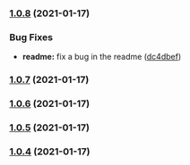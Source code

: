 ### [1.0.8](https://github.com/bradgarropy/test-conventional-commits/compare/v1.0.7...v1.0.8) (2021-01-17)


### Bug Fixes

* **readme:** fix a bug in the readme ([dc4dbef](https://github.com/bradgarropy/test-conventional-commits/commit/dc4dbef8efffaae8b61b915a1b2b00b3842f0fae))

### [1.0.7](https://github.com/bradgarropy/test-conventional-commits/compare/v1.0.6...v1.0.7) (2021-01-17)

### [1.0.6](https://github.com/bradgarropy/test-conventional-commits/compare/v1.0.5...v1.0.6) (2021-01-17)

### [1.0.5](https://github.com/bradgarropy/test-conventional-commits/compare/v1.0.4...v1.0.5) (2021-01-17)

### [1.0.4](https://github.com/bradgarropy/test-conventional-commits/compare/v1.0.3...v1.0.4) (2021-01-17)
